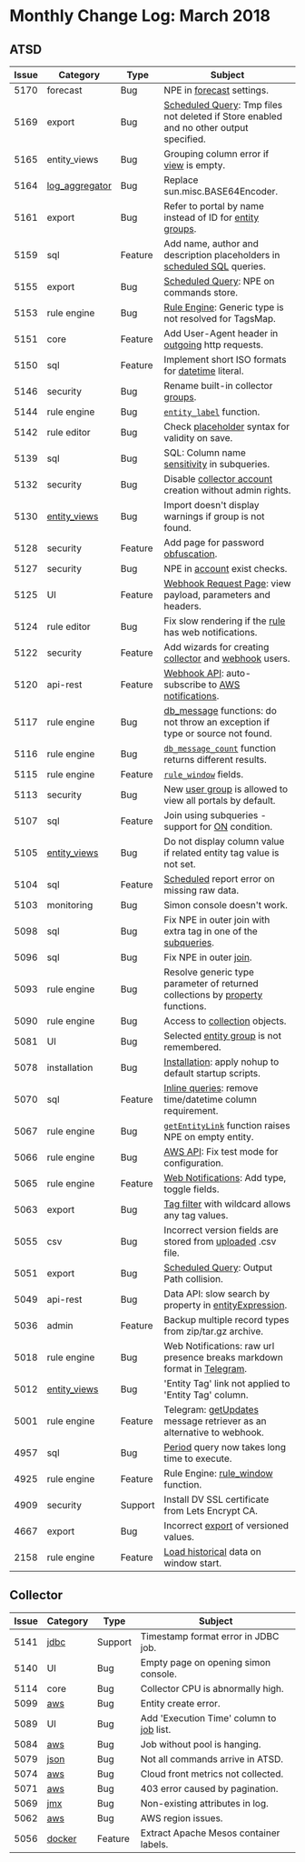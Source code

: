 Monthly Change Log: March 2018
==================================================

## ATSD

**Issue**| **Category**    | **Type**    | **Subject**              
-----|-------------|---------|----------------------
5170 | forecast | Bug | NPE in [forecast](../../forecasting#data-forecasting) settings.
5169 | export | Bug | [Scheduled Query](../../reporting/scheduled-exporting.md#scheduled-exporting): Tmp files not deleted if Store enabled and no other output specified.
5165 | entity_views | Bug | Grouping column error if [view](../../configuration/entity_views.md#entity-views) is empty.
5164 | [log_aggregator](https://github.com/axibase/aggregation-log-filter) | Bug | Replace sun.misc.BASE64Encoder.
5161 | export | Bug | Refer to portal by name instead of ID for [entity groups](../../configuration/entity_groups.md#entity-groups).
5159 | sql | Feature | Add name, author and description placeholders in [scheduled SQL](../../sql/scheduled-sql.md#sql-scheduler) queries.
5155 | export | Bug | [Scheduled Query](../../reporting/scheduled-exporting.md#scheduled-exporting): NPE on commands store.
5153 | rule engine | Bug | [Rule Engine](../../rule-engine): Generic type is not resolved for TagsMap.
5151 | core | Feature | Add User-Agent header in [outgoing](../../rule-engine/web-notifications.md#web-notifications) http requests.
5150 | sql | Feature | Implement short ISO formats for [datetime](../../sql/README.md#interval-condition) literal.
5146 | security | Bug | Rename built-in collector [groups](../../administration/user-authorization.md#collector-user).
5144 | rule engine | Bug | [`entity_label`](../../rule-engine/functions-lookup.md#entity_label) function.
5142 | rule editor | Bug | Check [placeholder](../../rule-engine/placeholders.md#placeholders) syntax for validity on save.
5139 | sql | Bug | SQL: Сolumn name [sensitivity](../../sql#case-sensitivity) in subqueries.
5132 | security | Bug | Disable [collector account](../../administration/collector-account.md#collector-account) creation without admin rights.
5130 | [entity_views](../../configuration/entity_views.md#entity-views) | Bug | Import doesn't display warnings if group is not found.
5128 | security | Feature | Add page for password [obfuscation](../../administration/passwords-obfuscation.md#password-obfuscation).
5127 | security | Bug | NPE in [account](../../administration/user-authentication.md#built-in-account) exist checks.
5125 | UI | Feature | [Webhook Request Page](../../api/data/messages/webhook.md#diagnostics): view payload, parameters and headers.
5124 | rule editor | Bug | Fix slow rendering if the [rule](../../rule-engine#concepts) has web notifications.
5122 | security | Feature | Add wizards for creating [collector](../../administration/user-authorization.md#collector-user) and [webhook](../../api/data/messages/webhook.md#webhook-user-wizard) users.
5120 | api-rest | Feature | [Webhook API](../../api/data/messages/webhook.md#messages-webhook): auto-subscribe to [AWS notifications](../../api/data/messages/webhook.md#amazon-ws).
5117 | rule engine | Bug | [db_message](../../rule-engine/functions-db.md#database-functions) functions: do not throw an exception if type or source not found.
5116 | rule engine | Bug |[`db_message_count`](../../rule-engine/functions-db.md#db_message_count) function returns different results.
5115 | rule engine | Feature | [`rule_window`](../../rule-engine/functions-rules.md#rule_window) fields.
5113 | security | Bug | New [user group](../../administration/user-authorization.md#portal-permissions) is allowed to view all portals by default.
5107 | sql | Feature | Join using subqueries - support for [ON](../../sql#join-syntax) condition.
5105 | [entity_views](../../configuration/entity_views.md#entity-views) | Bug | Do not display column value if related entity tag value is not set.
5104 | sql | Feature | [Scheduled](../../sql/scheduled-sql.md#sql-scheduler) report error on missing raw data.
5103 | monitoring | Bug | Simon console doesn't work.
5098 | sql | Bug | Fix NPE in outer join with extra tag in one of the [subqueries](../../sql#inline-views).
5096 | sql | Bug | Fix NPE in outer [join](../../sql#joins).
5093 | rule engine | Bug | Resolve generic type parameter of returned collections by [property](../../rule-engine/functions-property.md#property-functions) functions.
5090 | rule engine | Bug | Access to [collection](../../rule-engine/functions-collection.md#collection-functions) objects.
5081 | UI | Bug | Selected [entity group](../../configuration/entity_groups.md#entity-groups) is not remembered.
5078 | installation | Bug | [Installation](../../installation#installation): apply nohup to default startup scripts.
5070 | sql | Feature | [Inline queries](../../sql#inline-views): remove time/datetime column requirement.
5067 | rule engine | Bug | [`getEntityLink`](../../rule-engine/functions-link.md#getentitylink) function raises NPE on empty entity.
5066 | rule engine | Bug | [AWS API](../../rule-engine/web-notifications.md#integration-services): Fix test mode for configuration.
5065 | rule engine | Feature | [Web Notifications](../../rule-engine/web-notifications.md#web-notifications): Add type, toggle fields.
5063 | export | Bug | [Tag filter](../../reporting/ad-hoc-exporting.md#ad-hoc-exporting) with wildcard allows any tag values.
5055 | csv | Bug | Incorrect version fields are stored from [uploaded](../../parsers/csv#uploading-csv-files-into-axibase-time-series-database) .csv file.
5051 | export | Bug | [Scheduled Query](../../reporting/scheduled-exporting.md#scheduled-exporting): Output Path collision.
5049 | api-rest | Bug | Data API: slow search by property in [entityExpression](../../api/data/filter-entity.md#entity-filter-fields).
5036 | admin | Feature | Backup multiple record types from zip/tar.gz archive.
5018 | rule engine | Bug | Web Notifications: raw url presence breaks markdown format in [Telegram](../../rule-engine/notifications/telegram.md#telegram-notifications).
5012 | [entity_views](../../configuration/entity_views.md#entity-views) | Bug | 'Entity Tag' link not applied to 'Entity Tag' column.
5001 | rule engine | Feature | Telegram: [getUpdates](../../rule-engine/notifications/telegram.md#reacting-to-bot-messages) message retriever as an alternative to webhook.
4957 | sql | Bug | [Period](../../sql#period) query now takes long time to execute.
4925 | rule engine | Feature | Rule Engine: [rule_window](../../rule-engine/functions-rules.md#rule_window) function.
4909 | security | Support | Install DV SSL certificate from Lets Encrypt CA.
4667 | export | Bug | Incorrect [export](../../reporting/ad-hoc-exporting.md) of versioned values.
2158 | rule engine | Feature | [Load historical](../../rule-engine/window.md#initial-status) data on window start.

## Collector

**Issue**| **Category**    | **Type**    | **Subject**             
-----|-------------|---------|----------------------
5141 | [jdbc](https://github.com/axibase/axibase-collector/blob/master/jobs/jdbc.md#jdbc-job) | Support | Timestamp format error in JDBC job.
5140 | UI | Bug | Empty page on opening simon console.
5114 | core | Bug | Collector CPU is abnormally high.
5099 | [aws](https://github.com/axibase/axibase-collector/blob/master/jobs/aws.md#aws-job) | Bug | Entity create error.
5089 | UI | Bug | Add 'Execution Time' column to [job](https://github.com/axibase/axibase-collector/tree/master/jobs#jobs) list.
5084 | [aws](https://github.com/axibase/axibase-collector/blob/master/jobs/aws.md#aws-job) | Bug | Job without pool is hanging.
5079 | [json](https://github.com/axibase/axibase-collector/blob/master/jobs/json.md#json-job) | Bug | Not all commands arrive in ATSD.
5074 | [aws](https://github.com/axibase/axibase-collector/blob/master/jobs/aws.md#aws-job) | Bug | Cloud front metrics not collected.
5071 | [aws](https://github.com/axibase/axibase-collector/blob/master/jobs/aws.md#aws-job) | Bug | 403 error caused by pagination.
5069 | [jmx](https://github.com/axibase/axibase-collector/blob/master/jobs/jmx.md#jmx-job) | Bug | Non-existing attributes in log.
5062 | [aws](https://github.com/axibase/axibase-collector/blob/master/jobs/aws.md#aws-job) | Bug | AWS region issues.
5056 | [docker](https://github.com/axibase/axibase-collector/blob/master/jobs/docker.md#docker-job) | Feature | Extract Apache Mesos container labels.
